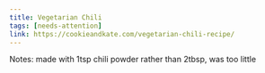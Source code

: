 ```yaml
---
title: Vegetarian Chili
tags: [needs-attention]
link: https://cookieandkate.com/vegetarian-chili-recipe/
---
```

Notes: made with 1tsp chili powder rather than 2tbsp, was too little  
   
